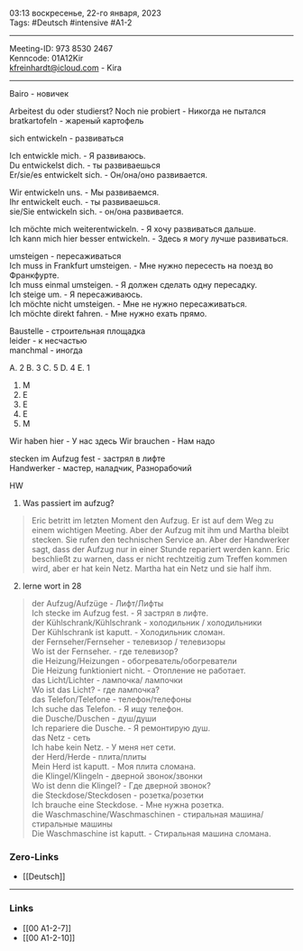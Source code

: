 03:13  воскресенье, 22-го января, 2023  
Tags: #Deutsch #intensive #A1-2 

<hr />

Meeting-ID: 973 8530 2467   
Kenncode: 01A12Kir  
<kfreinhardt@icloud.com> - Kira  

<hr />

Bairo - новичек

Arbeitest du oder studierst?
Noch nie probiert - Никогда не пытался
bratkartofeln - жареный картофель  
  
sich entwickeln - развиваться  
  
Ich entwickle mich. - Я развиваюсь.  
Du entwickelst dich. - ты развиваешься  
Er/sie/es entwickelt sich. - Он/она/оно развивается.  

Wir entwickeln uns. - Мы развиваемся.  
Ihr entwickelt euch. - ты развиваешься.  
sie/Sie entwickeln sich. - он/она развивается.  
  
Ich möchte mich weiterentwickeln. - Я хочу развиваться дальше.  
Ich kann mich hier besser entwickeln. - Здесь я могу лучше развиваться.
  
umsteigen - пересаживаться  
Ich muss in Frankfurt umsteigen. - Мне нужно пересесть на поезд во Франкфурте.  
Ich muss einmal umsteigen. - Я должен сделать одну пересадку.  
Ich steige um. - Я пересаживаюсь.  
Ich möchte nicht umsteigen. - Мне не нужно пересаживаться.  
Ich möchte direkt fahren. - Мне нужно ехать прямо.  
  
Baustelle - строительная площадка  
leider - к несчастью  
manchmal - иногда  

A. 2
B. 3
C. 5
D. 4
E. 1

1. M
2. E
3. E
4. E
5. M

Wir haben hier - У нас здесь
Wir brauchen - Нам надо
  
stecken im Aufzug fest - застрял в лифте  
Handwerker - мастер, наладчик, Разнорабочий  
  
  
HW
1. Was passiert im aufzug?
> Eric betritt im letzten Moment den Aufzug. Er ist auf dem Weg zu einem wichtigen Meeting. Aber der Aufzug mit ihm und Martha bleibt stecken. Sie rufen den technischen Service an. Aber der Handwerker sagt, dass der Aufzug nur in einer Stunde repariert werden kann. Eric beschließt zu warnen, dass er nicht rechtzeitig zum Treffen kommen wird, aber er hat kein Netz. Martha hat ein Netz und sie half ihm.
2. lerne wort in 28 
> der Aufzug/Aufzüge - Лифт/Лифты  
> Ich stecke im Aufzug fest. - Я застрял в лифте.  
> der Kühlschrank/Kühlschrank - холодильник / холодильники  
> Der Kühlschrank ist kaputt. - Холодильник сломан.  
> der Fernseher/Fernseher - телевизор / телевизоры  
> Wo ist der Fernseher. - где телевизор?  
> die Heizung/Heizungen - обогреватель/обогреватели  
> Die Heizung funktioniert nicht. - Отопление не работает.  
> das Licht/Lichter - лампочка/ лампочки  
> Wo ist das Licht? - где лампочка?  
> das Telefon/Telefone - телефон/телефоны  
> Ich suche das Telefon. - Я ищу телефон.  
> die Dusche/Duschen - душ/души  
> Ich repariere die Dusche. - Я ремонтирую душ.  
> das Netz - сеть  
> Ich habe kein Netz. - У меня нет сети.  
> der Herd/Herde - плита/плиты  
> Mein Herd ist kaputt. - Моя плита сломана.  
> die Klingel/Klingeln - дверной звонок/звонки  
> Wo ist denn die Klingel?  - Где дверной звонок?  
> die Steckdose/Steckdosen - розетка/розетки  
> Ich brauche eine Steckdose. - Мне нужна розетка.  
> die Waschmaschine/Waschmaschinen - стиральная машина/стиральные машины  
> Die Waschmaschine ist kaputt. - Стиральная машина сломана.  




### Zero-Links

- [[Deutsch]]

<hr />

### Links

- [[00 A1-2-7]]
- [[00 A1-2-10]]
